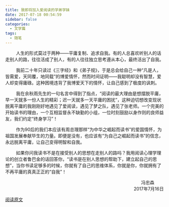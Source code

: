```yaml
---
title: 致即将加入爱阅读的学弟学妹
date: 2017-07-18 00:54:59
sidebar: false
categories:
  - 文学篇
tags:
  - 随笔
---
```


<p class="paragraph">人生的形式莫过于两种——平庸复制、追求自我。有的人总喜欢听别人的话走别人的路，往往活成了别人，有的人往往独立思考遵从本心，最终活出了自我。</p>

<p class="paragraph">我前二十年只读过《三字经》和《弟子规》，于是总会给自己一种“凡是人，皆需爱，天同覆，地同载”的博爱情怀，然而时间证明——我聪明却没有智慧，爱人却变得庸碌。这种困境违背了我博爱天下的情怀，让自己感到了极度的讽刺。</p>

<p class="paragraph">我在余秋雨先生的一句名言中得到了指点，“阅读的最大理由是想摆脱平庸，早一天就多一份人生的精彩；迟一天就多一天平庸的困扰”，这种迫切想改变现状脱离平庸的我刚刚好地遇见了爱阅读，遇见了梦之队，遇见了张老师。一个完美的开始读书的理由，一个互相监督永不缺勤的小组，一位时刻鼓励以身作则的良师益友，我们约定“终身学习”！</p>

<p class="paragraph">作为90后的我们本应该有周总理那样“为中华之崛起而读书”的爱国情怀，为祖国发展奉献毕生的力量。即便是没有，也应该有“为自己之崛起而读书”的信念，永远脱离平庸，让自己变得明智和自我。</p>

<p class="paragraph">如果你问我读书不是在接受别人的思想在走别人的路吗？我用阅读心理学理论的创立者鲁巴金的话回答你，“读书是在别人思想的帮助下，建立起自己的思想”，当你书读足够多的时候，你就有了自己的思维体系，你就是你，你就拥有了不再平庸的真真正正的“自我”！</p>

<!-- <span style="float:right; margin-right: 40px;">冯忠森</span>
<span style="float: right">2017年7月16日</span> -->

<section style="text-align: right">
  <span style="margin-right: 30px;">冯忠森</span><br>
  <span>2017年7月16日</span>
</section>

[阅读原文](http://mp.weixin.qq.com/s/3jV1_QVBxxBqfQZkLbyilQ)

<style>
.paragraph {
  text-indent:34px;
}
</style>